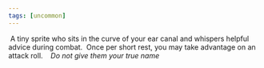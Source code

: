 ```yaml
---
tags: [uncommon]
---
```

 A tiny sprite who sits in the curve of your ear canal and whispers helpful advice during combat.  Once per short rest, you may take advantage on an attack roll.
 
 *Do not give them your true name*
